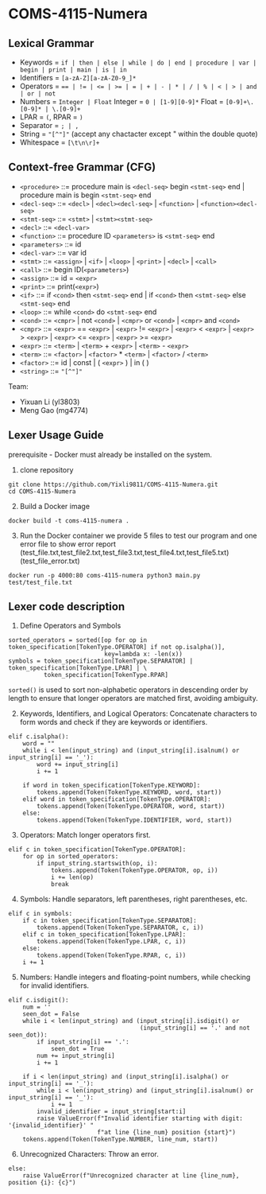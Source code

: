 # COMS-4115-Numera

## Lexical Grammar
- Keywords = `if | then | else | while | do | end | procedure | var | begin | print | main | is | in`
- Identifiers = `[a-zA-Z][a-zA-Z0-9_]*`
- Operators = `== | != | <= | >= | = | + | - | * | / | % | < | > | and | or | not`
- Numbers = `Integer | Float` Integer = `0 | [1-9][0-9]*`  Float = `[0-9]+\.[0-9]* | \.[0-9]+`
- LPAR = `(`, RPAR = `)`
- Separator = `; | ,`
- String = `"[^"]"` (accept any chactacter except " within the double quote)
- Whitespace = `[\t\n\r]+`

## Context-free Grammar (CFG)

- `<procedure>` ::= procedure main is `<decl-seq>` begin `<stmt-seq>` end
              | procedure main is begin `<stmt-seq>` end
- `<decl-seq>` ::= `<decl>` | `<decl><decl-seq>`
              | `<function>` | `<function><decl-seq>`
- `<stmt-seq>` ::= `<stmt>` | `<stmt><stmt-seq>`
- `<decl>` ::= `<decl-var>`
- `<function>` ::= procedure ID `<parameters>` is `<stmt-seq>` end
- `<parameters>` ::= id
- `<decl-var>` ::= var id
- `<stmt>` ::= `<assign>` | `<if>` | `<loop>` | `<print>` | `<decl>` | `<call>`
- `<call>` ::= begin ID(`<parameters>`)
- `<assign>` ::= id = `<expr>`
- `<print>` ::= print(`<expr>`)
- `<if>` ::= if `<cond>` then `<stmt-seq>` end
       | if `<cond>` then `<stmt-seq>` else `<stmt-seq>` end
- `<loop>` ::= while `<cond>` do `<stmt-seq>` end
- `<cond>` ::= `<cmpr>` | not `<cond>` | `<cmpr>` or `<cond>` | `<cmpr>` and `<cond>`
- `<cmpr>` ::= `<expr>` == `<expr>` | `<expr>` != `<expr>` | `<expr>` < `<expr>`
         | `<expr>` > `<expr>` | `<expr>` <= `<expr>` | `<expr>` >= `<expr>`
- `<expr>` ::= `<term>` | `<term>` + `<expr>` | `<term>` - `<expr>`
- `<term>` ::= `<factor>` | `<factor>` * `<term>` | `<factor>` / `<term>`
- `<factor>` ::= id | const | ( `<expr>` ) | in ( )
- `<string>` ::= `"[^"]"`




Team:
* Yixuan Li (yl3803)
* Meng Gao (mg4774)

## Lexer Usage Guide

prerequisite 
    - Docker must already be installed on the system.

1. clone repository
```
git clone https://github.com/Yixli9811/COMS-4115-Numera.git 
cd COMS-4115-Numera
```

2. Build a Docker image
```
docker build -t coms-4115-numera .
```
3. Run the Docker container
    we provide 5 files to test our program and one error file to show error report  
    (test_file.txt,test_file2.txt,test_file3.txt,test_file4.txt,test_file5.txt) (test_file_error.txt)
```
docker run -p 4000:80 coms-4115-numera python3 main.py test/test_file.txt
```

## Lexer code description
1. Define Operators and Symbols  
```
sorted_operators = sorted([op for op in token_specification[TokenType.OPERATOR] if not op.isalpha()],
                           key=lambda x: -len(x))
symbols = token_specification[TokenType.SEPARATOR] | token_specification[TokenType.LPAR] | \
          token_specification[TokenType.RPAR]
```
`sorted()` is used to sort non-alphabetic operators in descending order by length to ensure that longer operators are matched first, avoiding ambiguity.     

2. Keywords, Identifiers, and Logical Operators: Concatenate characters to form words and check if they are keywords or identifiers.
```
elif c.isalpha():
    word = ""
    while i < len(input_string) and (input_string[i].isalnum() or input_string[i] == '_'):
        word += input_string[i]
        i += 1

    if word in token_specification[TokenType.KEYWORD]:
        tokens.append(Token(TokenType.KEYWORD, word, start))
    elif word in token_specification[TokenType.OPERATOR]:
        tokens.append(Token(TokenType.OPERATOR, word, start))
    else:
        tokens.append(Token(TokenType.IDENTIFIER, word, start))
```
3. Operators: Match longer operators first.   
```
elif c in token_specification[TokenType.OPERATOR]:
    for op in sorted_operators:
        if input_string.startswith(op, i):
            tokens.append(Token(TokenType.OPERATOR, op, i))
            i += len(op)
            break
```
4. Symbols: Handle separators, left parentheses, right parentheses, etc.   
```
elif c in symbols:
    if c in token_specification[TokenType.SEPARATOR]:
        tokens.append(Token(TokenType.SEPARATOR, c, i))
    elif c in token_specification[TokenType.LPAR]:
        tokens.append(Token(TokenType.LPAR, c, i))
    else:
        tokens.append(Token(TokenType.RPAR, c, i))
    i += 1
```
5. Numbers: Handle integers and floating-point numbers, while checking for invalid identifiers.   
```
elif c.isdigit():
    num = ''
    seen_dot = False
    while i < len(input_string) and (input_string[i].isdigit() or
                                     (input_string[i] == '.' and not seen_dot)):
        if input_string[i] == '.':
            seen_dot = True
        num += input_string[i]
        i += 1

    if i < len(input_string) and (input_string[i].isalpha() or input_string[i] == '_'):
        while i < len(input_string) and (input_string[i].isalnum() or input_string[i] == '_'):
            i += 1
        invalid_identifier = input_string[start:i]
        raise ValueError(f"Invalid identifier starting with digit: '{invalid_identifier}' "
                         f"at line {line_num} position {start}")
    tokens.append(Token(TokenType.NUMBER, line_num, start))
```
6. Unrecognized Characters: Throw an error.   
```
else:
    raise ValueError(f"Unrecognized character at line {line_num}, position {i}: {c}")
```



